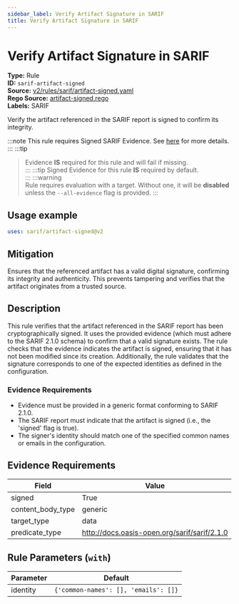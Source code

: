 ```yaml
---
sidebar_label: Verify Artifact Signature in SARIF
title: Verify Artifact Signature in SARIF
---  
```

# Verify Artifact Signature in SARIF  
**Type:** Rule  
**ID:** `sarif-artifact-signed`  
**Source:** [v2/rules/sarif/artifact-signed.yaml](https://github.com/scribe-public/sample-policies/blob/main/v2/rules/sarif/artifact-signed.yaml)  
**Rego Source:** [artifact-signed.rego](https://github.com/scribe-public/sample-policies/blob/main/v2/rules/sarif/artifact-signed.rego)  
**Labels:** SARIF  

Verify the artifact referenced in the SARIF report is signed to confirm its integrity.

:::note 
This rule requires Signed SARIF Evidence. See [here](https://deploy-preview-299--scribe-security.netlify.app/docs/valint/sarif) for more details.  
::: 
:::tip 
> Evidence **IS** required for this rule and will fail if missing.  
::: 
:::tip 
Signed Evidence for this rule **IS** required by default.  
::: 
:::warning  
Rule requires evaluation with a target. Without one, it will be **disabled** unless the `--all-evidence` flag is provided.
::: 

## Usage example

```yaml
uses: sarif/artifact-signed@v2
```

## Mitigation  
Ensures that the referenced artifact has a valid digital signature, confirming its integrity and authenticity. This prevents tampering and verifies that the artifact originates from a trusted source.


## Description  
This rule verifies that the artifact referenced in the SARIF report has been cryptographically signed.
It uses the provided evidence (which must adhere to the SARIF 2.1.0 schema) to confirm that a valid signature exists.
The rule checks that the evidence indicates the artifact is signed, ensuring that it has not been modified since its creation.
Additionally, the rule validates that the signature corresponds to one of the expected identities as defined in the configuration.

### **Evidence Requirements**
- Evidence must be provided in a generic format conforming to SARIF 2.1.0.
- The SARIF report must indicate that the artifact is signed (i.e., the 'signed' flag is true).
- The signer's identity should match one of the specified common names or emails in the configuration.

## Evidence Requirements  
| Field | Value |
|-------|-------|
| signed | True |
| content_body_type | generic |
| target_type | data |
| predicate_type | http://docs.oasis-open.org/sarif/sarif/2.1.0 |

## Rule Parameters (`with`)  
| Parameter | Default |
|-----------|---------|
| identity | `{'common-names': [], 'emails': []}` |

